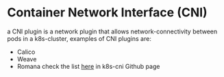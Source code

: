 # Container Network Interface (CNI)
a CNI plugin is a network plugin that allows network-connectivity between pods in a k8s-cluster, examples of CNI plugins are:
* Calico
* Weave
* Romana
check the list <a href="https://github.com/containernetworking/cni#3rd-party-plugins">here</a> in k8s-cni Github page
